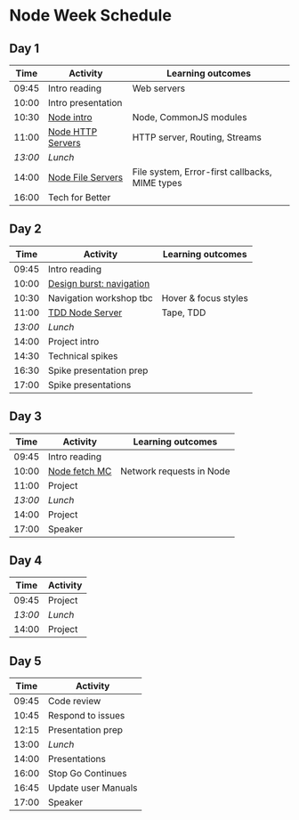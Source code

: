 # Node Week Schedule

## Day 1

| Time    | Activity                        | Learning outcomes                              |
| ------- | ------------------------------- | ---------------------------------------------- |
| 09:45   | Intro reading                   | Web servers                                    |
| 10:00   | Intro presentation              |                                                |
| 10:30   | [Node intro][node-intro]        | Node, CommonJS modules                         |
| 11:00   | [Node HTTP Servers][node-http]  | HTTP server, Routing, Streams                  |
| _13:00_ | _Lunch_                         |                                                |
| 14:00   | [Node File Servers][node-files] | File system, Error-first callbacks, MIME types |
| 16:00   | Tech for Better                 |                                                |

[node-intro]: https://github.com/oliverjam/node-introduction
[node-http]: https://github.com/oliverjam/node-http-server
[node-files]: https://github.com/oliverjam/node-file-server

## Day 2

| Time    | Activity                           | Learning outcomes    |
| ------- | ---------------------------------- | -------------------- |
| 09:45   | Intro reading                      |                      |
| 10:00   | [Design burst: navigation][db-nav] |                      |
| 10:30   | Navigation workshop tbc            | Hover & focus styles |
| 11:00   | [TDD Node Server][node-tdd]        | Tape, TDD            |
| _13:00_ | _Lunch_                            |                      |
| 14:00   | Project intro                      |                      |
| 14:30   | Technical spikes                   |                      |
| 16:30   | Spike presentation prep            |                      |
| 17:00   | Spike presentations                |                      |

[db-nav]: https://docs.google.com/presentation/d/1Qus1BOmpF-3rMBiulsyUf0YVPgubFHzmH9tcu6wrc9A/edit#slide=id.g26a95a14fb_0_0
[node-tdd]: https://github.com/foundersandcoders/ws-tdd-node-server

## Day 3

| Time    | Activity                  | Learning outcomes        |
| ------- | ------------------------- | ------------------------ |
| 09:45   | Intro reading             |                          |
| 10:00   | [Node fetch MC][fetch-mc] | Network requests in Node |
| 11:00   | Project                   |                          |
| _13:00_ | _Lunch_                   |                          |
| 14:00   | Project                   |                          |
| 17:00   | Speaker                   |                          |

[fetch-mc]: https://github.com/foundersandcoders/mc-request-module-workshop

## Day 4

| Time    | Activity |
| ------- | -------- |
| 09:45   | Project  |
| _13:00_ | _Lunch_  |
| 14:00   | Project  |

## Day 5

| Time  | Activity            |
| ----- | ------------------- |
| 09:45 | Code review         |
| 10:45 | Respond to issues   |
| 12:15 | Presentation prep   |
| 13:00 | _Lunch_             |
| 14:00 | Presentations       |
| 16:00 | Stop Go Continues   |
| 16:45 | Update user Manuals |
| 17:00 | Speaker             |

